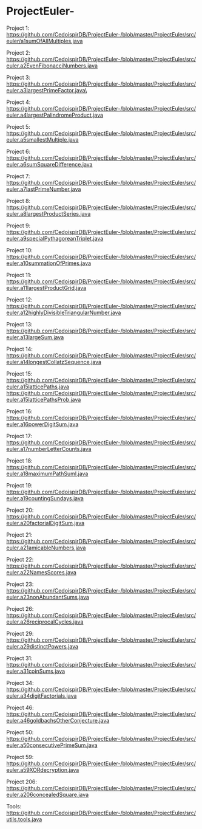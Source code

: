 # ProjectEuler-
Project 1:
https://github.com/CedoispirDB/ProjectEuler-/blob/master/ProjectEuler/src/euler/a1sumOfAllMultiples.java

Project 2: 
https://github.com/CedoispirDB/ProjectEuler-/blob/master/ProjectEuler/src/euler.a2EvenFibonacciNumbers.java

Project 3: 
https://github.com/CedoispirDB/ProjectEuler-/blob/master/ProjectEuler/src/euler.a3largestPrimeFactor.java\

Project 4: 
https://github.com/CedoispirDB/ProjectEuler-/blob/master/ProjectEuler/src/euler.a4largestPalindromeProduct.java

Project 5: 
https://github.com/CedoispirDB/ProjectEuler-/blob/master/ProjectEuler/src/euler.a5smallestMultiple.java

Project 6: 
https://github.com/CedoispirDB/ProjectEuler-/blob/master/ProjectEuler/src/euler.a6sumSquareDifference.java

Project 7: 
https://github.com/CedoispirDB/ProjectEuler-/blob/master/ProjectEuler/src/euler.a7lastPrimeNumber.java

Project 8: 
https://github.com/CedoispirDB/ProjectEuler-/blob/master/ProjectEuler/src/euler.a8largestProductSeries.java

Project 9: 
https://github.com/CedoispirDB/ProjectEuler-/blob/master/ProjectEuler/src/euler.a9specialPythagoreanTriplet.java

Project 10: 
https://github.com/CedoispirDB/ProjectEuler-/blob/master/ProjectEuler/src/euler.a10summationOfPrimes.java

Project 11: 
https://github.com/CedoispirDB/ProjectEuler-/blob/master/ProjectEuler/src/euler.a11largestProductGrid.java

Project 12: 
https://github.com/CedoispirDB/ProjectEuler-/blob/master/ProjectEuler/src/euler.a12highlyDivisibleTriangularNumber.java

Project 13: 
https://github.com/CedoispirDB/ProjectEuler-/blob/master/ProjectEuler/src/euler.a13largeSum.java

Project 14: 
https://github.com/CedoispirDB/ProjectEuler-/blob/master/ProjectEuler/src/euler.a14longestCollatzSequence.java

Project 15: 
https://github.com/CedoispirDB/ProjectEuler-/blob/master/ProjectEuler/src/euler.a15latticePaths.java
https://github.com/CedoispirDB/ProjectEuler-/blob/master/ProjectEuler/src/euler.a15latticePathsProb.java

Project 16:
https://github.com/CedoispirDB/ProjectEuler-/blob/master/ProjectEuler/src/euler.a16powerDigitSum.java

Project 17:
https://github.com/CedoispirDB/ProjectEuler-/blob/master/ProjectEuler/src/euler.a17numberLetterCounts.java

Project 18:
https://github.com/CedoispirDB/ProjectEuler-/blob/master/ProjectEuler/src/euler.a18maximumPathSumI.java

Project 19:
https://github.com/CedoispirDB/ProjectEuler-/blob/master/ProjectEuler/src/euler.a19countingSundays.java

Project 20:
https://github.com/CedoispirDB/ProjectEuler-/blob/master/ProjectEuler/src/euler.a20factorialDigitSum.java

Project 21:
https://github.com/CedoispirDB/ProjectEuler-/blob/master/ProjectEuler/src/euler.a21amicableNumbers.java

Project 22:
https://github.com/CedoispirDB/ProjectEuler-/blob/master/ProjectEuler/src/euler.a22NamesScores.java

Project 23:
https://github.com/CedoispirDB/ProjectEuler-/blob/master/ProjectEuler/src/euler.a23nonAbundantSums.java

Project 26:
https://github.com/CedoispirDB/ProjectEuler-/blob/master/ProjectEuler/src/euler.a26reciprocalCycles.java

Project 29:
https://github.com/CedoispirDB/ProjectEuler-/blob/master/ProjectEuler/src/euler.a29distinctPowers.java

Project 31:
https://github.com/CedoispirDB/ProjectEuler-/blob/master/ProjectEuler/src/euler.a31coinSums.java

Project 34:
https://github.com/CedoispirDB/ProjectEuler-/blob/master/ProjectEuler/src/euler.a34digitFactorials.java

Project 46:
https://github.com/CedoispirDB/ProjectEuler-/blob/master/ProjectEuler/src/euler.a46goldbachsOtherConjecture.java

Project 50:
https://github.com/CedoispirDB/ProjectEuler-/blob/master/ProjectEuler/src/euler.a50consecutivePrimeSum.java

Project 59:
https://github.com/CedoispirDB/ProjectEuler-/blob/master/ProjectEuler/src/euler.a59XORdecryption.java

Project 206:
https://github.com/CedoispirDB/ProjectEuler-/blob/master/ProjectEuler/src/euler.a206concealedSquare.java

Tools:
https://github.com/CedoispirDB/ProjectEuler-/blob/master/ProjectEuler/src/utils.tools.java
 

